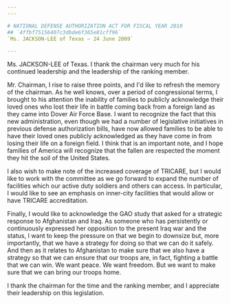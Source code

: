 ```yaml
---
---

# NATIONAL DEFENSE AUTHORIZATION ACT FOR FISCAL YEAR 2010
## `4ffbf75156407c3dbde6f365e81cff96`
`Ms. JACKSON-LEE of Texas — 24 June 2009`

---
```



Ms. JACKSON-LEE of Texas. I thank the chairman very much for his 
continued leadership and the leadership of the ranking member.

Mr. Chairman, I rise to raise three points, and I'd like to refresh 
the memory of the chairman. As he well knows, over a period of 
congressional terms, I brought to his attention the inability of 
families to publicly acknowledge their loved ones who lost their life 
in battle coming back from a foreign land as they came into Dover Air 
Force Base. I want to recognize the fact that this new administration, 
even though we had a number of legislative initiatives in previous 
defense authorization bills, have now allowed families to be able to 
have their loved ones publicly acknowledged as they have come in from 
losing their life on a foreign field. I think that is an important 
note, and I hope families of America will recognize that the fallen are 
respected the moment they hit the soil of the United States.

I also wish to make note of the increased coverage of TRICARE, but I 
would like to work with the committee as we go forward to expand the 
number of facilities which our active duty soldiers and others can 
access. In particular, I would like to see an emphasis on inner-city 
facilities that would allow or have TRICARE accreditation.

Finally, I would like to acknowledge the GAO study that asked for a 
strategic response to Afghanistan and Iraq. As someone who has 
persistently or continuously expressed her opposition to the present 
Iraq war and the status, I want to keep the pressure on that we begin 
to downsize but, more importantly, that we have a strategy for doing so 
that we can do it safely. And then as it relates to Afghanistan to make 
sure that we also have a strategy so that we can ensure that our troops 
are, in fact, fighting a battle that we can win. We want peace. We want 
freedom. But we want to make sure that we can bring our troops home.

I thank the chairman for the time and the ranking member, and I 
appreciate their leadership on this legislation.